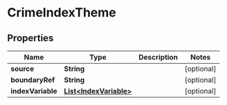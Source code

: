 
# CrimeIndexTheme

## Properties
Name | Type | Description | Notes
------------ | ------------- | ------------- | -------------
**source** | **String** |  |  [optional]
**boundaryRef** | **String** |  |  [optional]
**indexVariable** | [**List&lt;IndexVariable&gt;**](IndexVariable.md) |  |  [optional]



